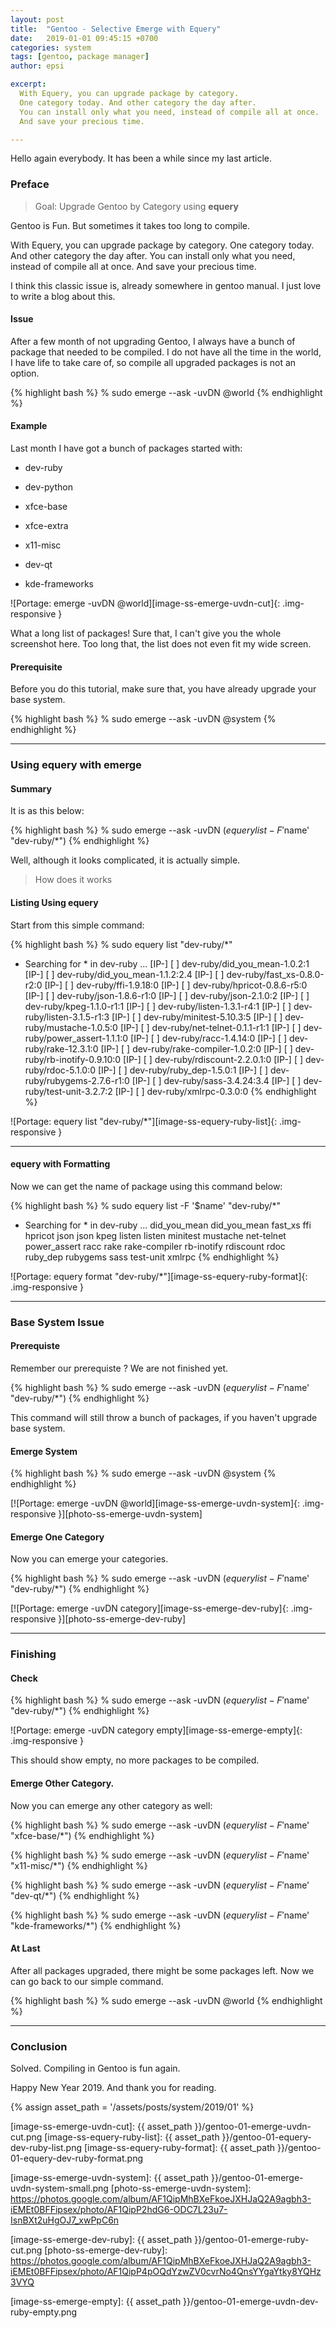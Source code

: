 ```yaml
---
layout: post
title:  "Gentoo - Selective Emerge with Equery"
date:   2019-01-01 09:45:15 +0700
categories: system
tags: [gentoo, package manager]
author: epsi

excerpt:
  With Equery, you can upgrade package by category.
  One category today. And other category the day after.
  You can install only what you need, instead of compile all at once.
  And save your precious time.

---
```


Hello again everybody.
It has been a while since my last article.

### Preface

> Goal: Upgrade Gentoo by Category using **equery**

Gentoo is Fun.
But sometimes it takes too long to compile.

With Equery, you can upgrade package by category.
One category today. And other category the day after.
You can install only what you need, instead of compile all at once.
And save your precious time.

I think this classic issue is, already somewhere in gentoo manual.
I just love to write a blog about this.

#### Issue

After a few month of not upgrading Gentoo,
I always have a bunch of package that needed to be compiled.
I do not have all the time in the world,
I have life to take care of, so compile all upgraded packages is not an option.

{% highlight bash %}
 % sudo emerge --ask -uvDN @world
{% endhighlight %}

#### Example

Last month I have got a bunch of packages started with:

* dev-ruby

* dev-python

* xfce-base

* xfce-extra

* x11-misc

* dev-qt

* kde-frameworks

![Portage: emerge -uvDN @world][image-ss-emerge-uvdn-cut]{: .img-responsive }

What a long list of packages!
Sure that, I can't give you the whole screenshot here.
Too long that, the list does not even fit my wide screen.

#### Prerequisite

Before you do this tutorial, make sure that,
you have already upgrade your base system.

{% highlight bash %}
 % sudo emerge --ask -uvDN @system
{% endhighlight %}

-- -- --

### Using equery with emerge

#### Summary

It is as this below:

{% highlight bash %}
 % sudo emerge --ask -uvDN $(equery list -F '$name' "dev-ruby/*")
{% endhighlight %}

Well, although it looks complicated, it is actually simple.

> How does it works

#### Listing Using equery

Start from this simple command:

{% highlight bash %}
 % sudo equery list "dev-ruby/*"
 * Searching for * in dev-ruby ...
[IP-] [  ] dev-ruby/did_you_mean-1.0.2:1
[IP-] [  ] dev-ruby/did_you_mean-1.1.2:2.4
[IP-] [  ] dev-ruby/fast_xs-0.8.0-r2:0
[IP-] [  ] dev-ruby/ffi-1.9.18:0
[IP-] [  ] dev-ruby/hpricot-0.8.6-r5:0
[IP-] [  ] dev-ruby/json-1.8.6-r1:0
[IP-] [  ] dev-ruby/json-2.1.0:2
[IP-] [  ] dev-ruby/kpeg-1.1.0-r1:1
[IP-] [  ] dev-ruby/listen-1.3.1-r4:1
[IP-] [  ] dev-ruby/listen-3.1.5-r1:3
[IP-] [  ] dev-ruby/minitest-5.10.3:5
[IP-] [  ] dev-ruby/mustache-1.0.5:0
[IP-] [  ] dev-ruby/net-telnet-0.1.1-r1:1
[IP-] [  ] dev-ruby/power_assert-1.1.1:0
[IP-] [  ] dev-ruby/racc-1.4.14:0
[IP-] [  ] dev-ruby/rake-12.3.1:0
[IP-] [  ] dev-ruby/rake-compiler-1.0.2:0
[IP-] [  ] dev-ruby/rb-inotify-0.9.10:0
[IP-] [  ] dev-ruby/rdiscount-2.2.0.1:0
[IP-] [  ] dev-ruby/rdoc-5.1.0:0
[IP-] [  ] dev-ruby/ruby_dep-1.5.0:1
[IP-] [  ] dev-ruby/rubygems-2.7.6-r1:0
[IP-] [  ] dev-ruby/sass-3.4.24:3.4
[IP-] [  ] dev-ruby/test-unit-3.2.7:2
[IP-] [  ] dev-ruby/xmlrpc-0.3.0:0
{% endhighlight %}

![Portage: equery list "dev-ruby/*"][image-ss-equery-ruby-list]{: .img-responsive }

-- -- --

#### equery with Formatting

Now we can get the name of package using this command below:

{% highlight bash %}
 % sudo equery list -F '$name' "dev-ruby/*"
 * Searching for * in dev-ruby ...
did_you_mean
did_you_mean
fast_xs
ffi
hpricot
json
json
kpeg
listen
listen
minitest
mustache
net-telnet
power_assert
racc
rake
rake-compiler
rb-inotify
rdiscount
rdoc
ruby_dep
rubygems
sass
test-unit
xmlrpc
{% endhighlight %}

![Portage: equery format "dev-ruby/*"][image-ss-equery-ruby-format]{: .img-responsive }

-- -- --

### Base System Issue

#### Prerequiste

Remember our prerequiste ?
We are not finished yet.

{% highlight bash %}
 % sudo emerge --ask -uvDN $(equery list -F '$name' "dev-ruby/*")
{% endhighlight %}

This command will still throw a bunch of packages,
if you haven't upgrade base system.

#### Emerge System

{% highlight bash %}
 % sudo emerge --ask -uvDN @system
{% endhighlight %}

[![Portage: emerge -uvDN @world][image-ss-emerge-uvdn-system]{: .img-responsive }][photo-ss-emerge-uvdn-system]

#### Emerge One Category

Now you can emerge your categories.

{% highlight bash %}
 % sudo emerge --ask -uvDN $(equery list -F '$name' "dev-ruby/*")
{% endhighlight %}

[![Portage: emerge -uvDN category][image-ss-emerge-dev-ruby]{: .img-responsive }][photo-ss-emerge-dev-ruby]

-- -- --

### Finishing

#### Check

{% highlight bash %}
 % sudo emerge --ask -uvDN $(equery list -F '$name' "dev-ruby/*")
{% endhighlight %}

![Portage: emerge -uvDN category empty][image-ss-emerge-empty]{: .img-responsive }

This should show empty, no more packages to be compiled.

#### Emerge Other Category.

Now you can emerge any other category as well:

{% highlight bash %}
 % sudo emerge --ask -uvDN $(equery list -F '$name' "xfce-base/*")
{% endhighlight %}

{% highlight bash %}
 % sudo emerge --ask -uvDN $(equery list -F '$name' "x11-misc/*")
{% endhighlight %}

{% highlight bash %}
 % sudo emerge --ask -uvDN $(equery list -F '$name' "dev-qt/*")
{% endhighlight %}

{% highlight bash %}
 % sudo emerge --ask -uvDN $(equery list -F '$name' "kde-frameworks/*")
{% endhighlight %}

#### At Last

After all packages upgraded, there might be some packages left.
Now we can go back to our simple command.

{% highlight bash %}
 % sudo emerge --ask -uvDN @world
{% endhighlight %}

-- -- --

### Conclusion

Solved.
Compiling in Gentoo is fun again.

Happy New Year 2019.
And thank you for reading.

[//]: <> ( -- -- -- links below -- -- -- )

{% assign asset_path = '/assets/posts/system/2019/01' %}

[image-ss-emerge-uvdn-cut]:     {{ asset_path }}/gentoo-01-emerge-uvdn-cut.png
[image-ss-equery-ruby-list]:    {{ asset_path }}/gentoo-01-equery-dev-ruby-list.png
[image-ss-equery-ruby-format]:  {{ asset_path }}/gentoo-01-equery-dev-ruby-format.png

[image-ss-emerge-uvdn-system]:  {{ asset_path }}/gentoo-01-emerge-uvdn-system-small.png
[photo-ss-emerge-uvdn-system]:  https://photos.google.com/album/AF1QipMhBXeFkoeJXHJaQ2A9agbh3-iEMEt0BFFipsex/photo/AF1QipP2hdG6-ODC7L23u7-IsnBXt2uHgOJ7_xwPpC6n

[image-ss-emerge-dev-ruby]:     {{ asset_path }}/gentoo-01-emerge-ruby-cut.png
[photo-ss-emerge-dev-ruby]:     https://photos.google.com/album/AF1QipMhBXeFkoeJXHJaQ2A9agbh3-iEMEt0BFFipsex/photo/AF1QipP4pOQdYzwZV0cvrNo4QnsYYgaYtky8YQHz3VYQ

[image-ss-emerge-empty]:        {{ asset_path }}/gentoo-01-emerge-uvdn-dev-ruby-empty.png
